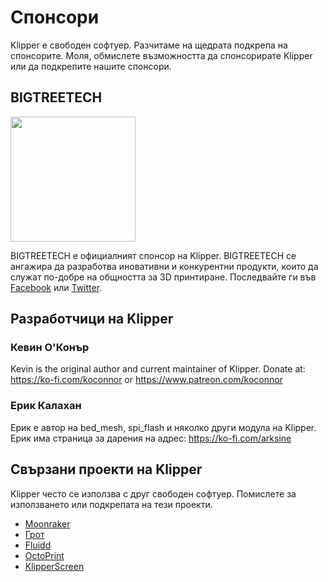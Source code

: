 # Спонсори

Klipper е свободен софтуер. Разчитаме на щедрата подкрепа на спонсорите. Моля, обмислете възможността да спонсорирате Klipper или да подкрепите нашите спонсори.

## BIGTREETECH

[<img src="./img/sponsors/BTT_BTT.png" width="200" />](https://bigtree-tech.com/collections/all-products)

BIGTREETECH е официалният спонсор на Klipper. BIGTREETECH се ангажира да разработва иновативни и конкурентни продукти, които да служат по-добре на общността за 3D принтиране. Последвайте ги във [Facebook](https://www.facebook.com/BIGTREETECH) или [Twitter](https://twitter.com/BigTreeTech).

## Разработчици на Klipper

### Кевин О'Конър

Kevin is the original author and current maintainer of Klipper. Donate at: <https://ko-fi.com/koconnor> or <https://www.patreon.com/koconnor>

### Ерик Калахан

Ерик е автор на bed_mesh, spi_flash и няколко други модула на Klipper. Ерик има страница за дарения на адрес: <https://ko-fi.com/arksine>

## Свързани проекти на Klipper

Klipper често се използва с друг свободен софтуер. Помислете за използването или подкрепата на тези проекти.

* [Moonraker](https://github.com/Arksine/moonraker)
* [Грот](https://github.com/mainsail-crew/mainsail)
* [Fluidd](https://github.com/fluidd-core/fluidd)
* [OctoPrint](https://octoprint.org/)
* [KlipperScreen](https://github.com/jordanruthe/KlipperScreen)
